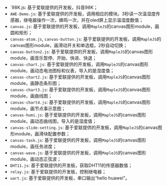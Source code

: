 - `98K.js: 基于爱联提供的开发板，抖音98K；
- `AWE-Demo.js`: 基于爱联提供的开发板，调用相应的模块。3秒读一次温湿度传感器，继电器操作一次，蜂鸣一次，并在oled屏上显示温湿度数值；
- `canvas.js`: 基于爱联提供的开发板，调用`MapleJS`的canvas图形module，画圆和矩形；
- `canvas-atom.js`, `canvas-button.js`: 基于爱联提供的开发板，调用`MapleJS`的canvas图形module，画滑动开关和单选框，2秒自动切换；
- `canvas-button2.js`: 基于爱联提供的开发板，调用`MapleJS`的canvas图形module，画音乐暂停、开始、快进、快退；
- `canvas-chart.js`: 基于爱联提供的开发板，调用`MapleJS`的canvas图形module，画动态电池图标和仪表，导入的是湿度值；
- `canvas-chart2.js`: 基于爱联提供的开发板，调用`MapleJS`的canvas图形module，画静态条形图；
- `canvas-chart3.js`: 基于爱联提供的开发板，调用`MapleJS`的canvas图形module，画曲线图；
- `canvas-chart4.js`: 基于爱联提供的开发板，调用`MapleJS`的canvas图形module，画节点事示意图；
- `canvas-humi.js`: 基于爱联提供的开发板，调用`MapleJS`的canvas图形module，画动态曲线图，导入的是湿度值；
- `canvas-slide-setting.js`: 基于爱联提供的开发板，调用`MapleJS`的canvas图形module，画滑块配置参数；
- `canvas-task.js`: 基于爱联提供的开发板，调用`MapleJS`的canvas图形module，画任务进度；
- `canvas-wave.js`: 基于爱联提供的开发板，调用`MapleJS`的canvas图形module，画动态正弦波；
- `DHT11.js`: 基于爱联提供的开发板，获取DHT11的传感器数值；
- `relay.js`: 基于爱联提供的开发板，控制继电器；
- `uart.js`: 基于爱联提供的开发板，串口输出“hello huawei”。

